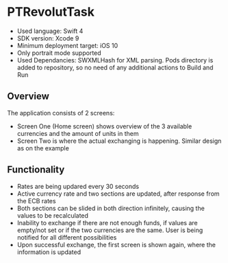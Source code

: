 # PTRevolutTask

- Used language: Swift 4
- SDK version: Xcode 9
- Minimum deployment target: iOS 10
- Only portrait mode supported
- Used Dependancies: SWXMLHash for XML parsing. Pods directory is added to repository, so no need of any additional actions to Build and Run

## Overview

The application consists of 2 screens:
- Screen One (Home screen) shows overview of the 3 available currencies and the amount of units in them
- Screen Two is where the actual exchanging is happening. Similar design as on the example

## Functionality

- Rates are being updared every 30 seconds
- Active currency rate and two sections are updated, after response from the ECB rates
- Both sections can be slided in both direction infinitely, causing the values to be recalculated 
- Inability to exchange if there are not enough funds, if values are empty/not set or if the two currencies are the same. User is being notified for all different possibilities
- Upon successful exchange, the first screen is shown again, where the information is updated
